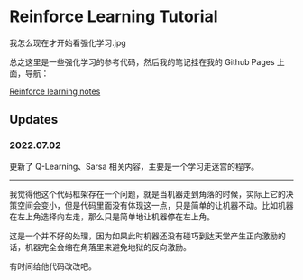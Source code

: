 # Reinforce Learning Tutorial

我怎么现在才开始看强化学习.jpg

总之这里是一些强化学习的参考代码，然后我的笔记挂在我的 Github Pages 上面，导航：

[Reinforce learning notes](https://ashitemaru.github.io/2022/06/30/note-of-rl/)

## Updates

### 2022.07.02

更新了 Q-Learning、Sarsa 相关内容，主要是一个学习走迷宫的程序。

---

我觉得他这个代码框架存在一个问题，就是当机器走到角落的时候，实际上它的决策空间会变小，但是代码里面没有体现这一点，只是简单的让机器不动。比如机器在左上角选择向左走，那么只是简单地让机器停在左上角。

这是一个并不好的处理，因为如果此时机器还没有碰巧到达天堂产生正向激励的话，机器完全会缩在角落里来避免地狱的反向激励。

有时间给他代码改改吧。